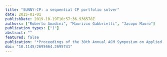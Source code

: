 ```yaml
---
title: "SUNNY-CP: a sequential CP portfolio solver"
date: 2015-01-01
publishDate: 2019-10-19T10:57:36.936578Z
authors: ["Roberto Amadini", "Maurizio Gabbrielli", "Jacopo Mauro"]
publication_types: ["1"]
abstract: ""
featured: false
publication: "*Proceedings of the 30th Annual ACM Symposium on Applied Computing, Salamanca, Spain, April 13-17, 2015*"
doi: "10.1145/2695664.2695741"
---
```


